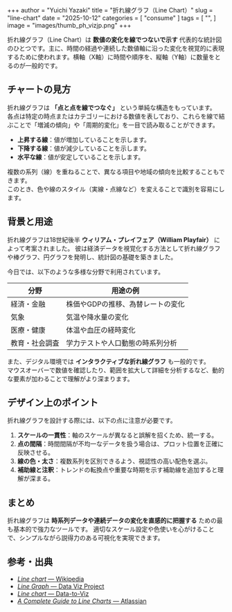 +++
author = "Yuichi Yazaki"
title = "折れ線グラフ（Line Chart）"
slug = "line-chart"
date = "2025-10-12"
categories = [
    "consume"
]
tags = [
    "",
]
image = "images/thumb_ph_vizjp.png"
+++

折れ線グラフ（Line Chart）は **数値の変化を線でつないで示す** 代表的な統計図のひとつです。主に、時間の経過や連続した数値軸に沿った変化を視覚的に表現するために使われます。横軸（X軸）に時間や順序を、縦軸（Y軸）に数量をとるのが一般的です。



<!--more-->



## チャートの見方

折れ線グラフは **「点と点を線でつなぐ」** という単純な構造をもっています。  
各点は特定の時点またはカテゴリーにおける数値を表しており、これらを線で結ぶことで「増減の傾向」や「周期的変化」を一目で読み取ることができます。

- **上昇する線**：値が増加していることを示します。  
- **下降する線**：値が減少していることを示します。  
- **水平な線**：値が安定していることを示します。

複数の系列（線）を重ねることで、異なる項目や地域の傾向を比較することもできます。  
このとき、色や線のスタイル（実線・点線など）を変えることで識別を容易にします。


## 背景と用途

折れ線グラフは18世紀後半 **ウィリアム・プレイフェア（William Playfair）** によって考案されました。
彼は経済データを視覚化する方法として折れ線グラフや棒グラフ、円グラフを発明し、統計図の基礎を築きました。

今日では、以下のような多様な分野で利用されています。

| 分野 | 用途の例 |
|------|-----------|
| 経済・金融 | 株価やGDPの推移、為替レートの変化 |
| 気象 | 気温や降水量の変化 |
| 医療・健康 | 体温や血圧の経時変化 |
| 教育・社会調査 | 学力テストや人口動態の時系列分析 |

また、デジタル環境では **インタラクティブな折れ線グラフ** も一般的です。  
マウスオーバーで数値を確認したり、範囲を拡大して詳細を分析するなど、動的な要素が加わることで理解がより深まります。



## デザイン上のポイント

折れ線グラフを設計する際には、以下の点に注意が必要です。

1. **スケールの一貫性**：軸のスケールが異なると誤解を招くため、統一する。  
2. **点の間隔**：時間間隔が不均一なデータを扱う場合は、プロット位置を正確に反映させる。  
3. **線の色・太さ**：複数系列を区別できるよう、視認性の高い配色を選ぶ。  
4. **補助線と注釈**：トレンドの転換点や重要な時期を示す補助線を追加すると理解が深まる。  



## まとめ

折れ線グラフは **時系列データや連続データの変化を直感的に把握する** ための最も基本的で強力なツールです。
適切なスケール設定や色使いを心がけることで、シンプルながら説得力のある可視化を実現できます。



## 参考・出典

- [*Line chart* — Wikipedia](https://en.wikipedia.org/wiki/Line_chart)
- [*Line Graph* — Data Viz Project](https://datavizproject.com/data-type/line-chart/)
- [*Line chart* — Data-to-Viz](https://www.data-to-viz.com/graph/line.html)
- [*A Complete Guide to Line Charts* — Atlassian](https://www.atlassian.com/data/charts/line-chart-complete-guide)